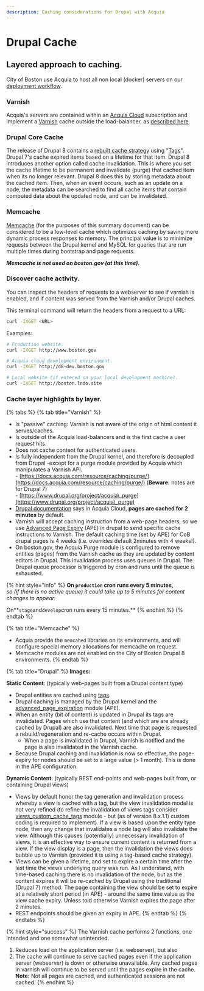 ```yaml
---
description: Caching considerations for Drupal with Acquia
---
```


# Drupal Cache

## Layered approach to caching.

City of Boston use Acquia to host all non local (docker) servers on our [deployment workflow](https://docs.boston.gov/digital/guides/drupal-8/continuous-deployment-process). &#x20;

### Varnish

Acquia's servers are contained within an [Acquia Cloud](https://cloud.acquia.com/app/develop/applications/5ad427f5-60d6-48fd-983e-670ddc7767c4) subscription and implement a [Varnish](https://varnish-cache.org/) cache outside the load-balancer, as [described here](https://support.acquia.com/hc/en-us/articles/360005853313-Introduction-to-Varnish).

### Drupal Core Cache

The release of Drupal 8 contains a [rebuilt cache strategy](https://www.drupal.org/docs/8/api/cache-api) using "[Tags](https://www.drupal.org/docs/8/api/cache-api/cache-tags)".  Drupal 7's cache expired items based on a lifetime for that item.  Drupal 8 introduces another option called cache invalidation. This is where you set the cache lifetime to be permanent and invalidate (purge) that cached item when its no longer relevant. Drupal 8 does this by storing metadata about the cached item. Then, when an event occurs, such as an update on a node, the metadata can be searched to find all cache items that contain computed data about the updated node, and can be invalidated.

### Memcache

[Memcache](http://memcached.org/) (for the purposes of this summary document) can be considered to be a low-level cache which optimizes caching by saving more dynamic process responses to memory.  The principal value is to minimize requests between the Drupal kernel and MySQL for queries that are run multiple times during bootstrap and page requests.&#x20;

_**Memcache is not used on boston.gov (at this time).**_

### Discover cache activity.

You can inspect the headers of requests to a webserver to see if varnish is enabled, and if content was served from the Varnish and/or Drupal caches.

This terminal command will return the headers from a request to a URL:

```bash
curl -IXGET <URL>
```

Examples:

```bash
# Production website.
curl -IXGET http://www.boston.gov

# Acquia cloud development environment.
curl -IXGET http://d8-dev.boston.gov

# Local website (if entered on your local development machine).
curl -IXGET http://boston.lndo.site
```

### Cache layer highlights by layer.

{% tabs %}
{% tab title="Varnish" %}
* Is "passive" caching: Varnish is not aware of the origin of html content it serves/caches.
* Is outside of the Acquia load-balancers and is the first cache a user request hits.
* Does not cache content for authenticated users.
* Is fully independent from the Drupal kernel, and therefore is decoupled from Drupal -except for a purge module provided by Acquia which manipulates a Varnish API.\
  \- [https://docs.acquia.com/resource/caching/purge/](https://docs.acquia.com/resource/caching/purge/) (**Beware:** notes are for Drupal 7)\
  \- [https://www.drupal.org/project/acquia\_purge](https://www.drupal.org/project/acquia\_purge)
* [Drupal documentation](https://support.acquia.com/hc/en-us/articles/360005853313-Introduction-to-Varnish#whathappenswheniupdatemysite%E2%80%99scontent?) says in Acquia Cloud, **pages are cached for 2 minutes** by default.
* Varnish will accept caching instruction from a web-page headers, so we use [Advanced Page Expiry](https://www.drupal.org/project/ape) (APE) in drupal to send specific cache instructions to Varnish. The default caching time (set by APE) for CoB drupal pages is 4 weeks (i.e. overrides default 2minutes with 4 weeks!).
* On boston.gov, the Acquia Purge module is configured to remove entities (pages) from the Varnish cache as they are updated by content editors in Drupal.  This invalidation process uses queues in Drupal.  The Drupal queue processor is triggered by cron and runs until the queue is exhausted. &#x20;

{% hint style="info" %}
**On `production` cron runs every 5 minutes,** \
_so (if there is no active queue) it could take up to 5 minutes for content changes to appear._&#x20;

On**`stage`and`develop`cron runs every 15 minutes.**
{% endhint %}
{% endtab %}

{% tab title="Memcache" %}
* Acquia provide the `memcahed` libraries on its environments, and will configure special memory allocations for memcache on request.
* Memcache modules are not enabled on the City of Boston Drupal 8 environments.
{% endtab %}

{% tab title="Drupal" %}
**Images:**

**Static Content**: (typically web-pages built from a Drupal content type)

* Drupal entities are cached using [tags](https://www.drupal.org/docs/8/api/cache-api/cache-tags).
* Drupal caching is managed by the Drupal kernel and the [advanced\_page\_expiration](https://www.drupal.org/project/ape) module (APE).
* When an entity (bit of content) is updated in Drupal its tags are invalidated.  Pages which  use that content (and which are are already cached by Drupal) are also invalidated.  Next time that page is requested a rebuild/regeneration and re-cache occurs within Drupal.
  * When a page is invalidated in Drupal, Varnish is notified and the page is also invalidated in the Varnish cache.
* Because Drupal caching and invalidation is now so effective, the page-expiry for nodes should be set to a large value (> 1 month).  This is done in the APE configuration.

**Dynamic Content**: (typically REST end-points and web-pages built from, or containing Drupal views)

* Views by default honor the tag generation and invalidation process whereby a view is cached with a tag, but the view invalidation model is not very refined (to refine the invalidation of views tags consider [views\_custom\_cache\_tags](https://www.drupal.org/project/views\_custom\_cache\_tag) module - but (as of version 8.x.1.1) custom coding is required to implement). If a view is based upon the entity type node, then any change that invalidates a node tag will also invalidate the view.  Although this causes (potentially) unnecessary invalidation of views, it is an effective way to ensure current content is returned from a view. If the view display is a page, then the invalidation the views does bubble up to Varnish (provided it is using a tag-based cache strategy).
* Views can be given a lifetime, and set to expire a certain time after the last time the views underlying query was run.  As I understand, with time-based caching there is no invalidation of the node, but as the content expires it will be re-cached by Drupal using the traditional (Drupal 7) method.  The page containing the view should be set to expire at a relatively short period (in APE) - around the same time value as the view cache expiry.  Unless told otherwise Varnish expires the page after 2 minutes.
* REST endpoints should be given an expiry in APE.
{% endtab %}
{% endtabs %}

{% hint style="success" %}
The Varnish cache performs 2 functions, one intended and one somewhat unintended.

1. Reduces load on the application server (i.e. webserver), but also
2. The cache will continue to serve cached pages even if the application server (webserver) is down or otherwise unavailable. Any cached pages in varnish will continue to be served until the pages expire in the cache.\
   **Note:** Not all pages are cached, and authenticated sessions are not cached.
{% endhint %}
